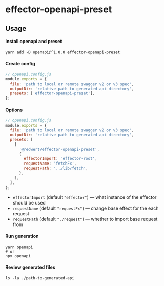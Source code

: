 # effector-openapi-preset

## Usage

#### Install openapi and preset

```shell
yarn add -D openapi@^1.0.0 effector-openapi-preset
```

#### Create config

```js
// openapi.config.js
module.exports = {
  file: 'path to local or remote swagger v2 or v3 spec',
  outputDir: 'relative path to generated api directory',
  presets: ['effector-openapi-preset'],
};
```

#### Options

```js
// openapi.config.js
module.exports = {
  file: 'path to local or remote swagger v2 or v3 spec',
  outputDir: 'relative path to generated api directory',
  presets: [
    [
      '@redwert/effector-openapi-preset',
      {
        effectorImport: 'effector-root',
        requestName: 'fetchFx',
        requestPath: '../lib/fetch',
      },
    ],
  ],
};
```

- `effectorImport` (default `"effector"`) — what instance of the effector should be used
- `requestName` (default `"requestFx"`) — change base effect for the each request
- `requestPath` (default `"./request"`) — whether to import base request from

#### Run generation

```shell
yarn openapi
# or
npx openapi
```

#### Review generated files

```shell
ls -la ./path-to-generated-api
```
